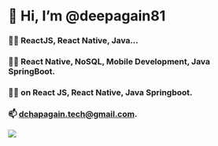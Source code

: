 # 👋 Hi, I’m @deepagain81
### 👀🧐 ReactJS, React Native, Java...
### 🌱📖 React Native, NoSQL, Mobile Development, Java SpringBoot.
### 💞️🤝 on React JS, React Native, Java Springboot.
### 📫 dchapagain.tech@gmail.com.


[![](https://visitcount.itsvg.in/api?id=deepagain81&label=Profile%20Views&icon=0&pretty=true)](https://visitcount.itsvg.in)



<!---
deepagain81/deepagain81 is a ✨ special ✨ repository because its `README.md` (this file) appears on your GitHub profile.
You can click the Preview link to take a look at your changes.
--->
